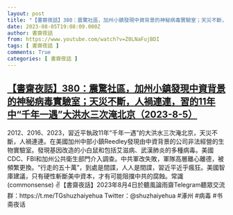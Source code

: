```yaml
---
layout: post
title: "【書齋夜話】380：震驚社區，加州小鎮發現中資背景的神秘病毒實驗室；天災不斷，人禍連連，習的11年中“千年一遇”大洪水三次淹北京（2023-8-5）"
date: 2023-08-05T19:08:09.000Z
author: 書齋夜話
from: https://www.youtube.com/watch?v=Z0LNaFujBDI
tags: [ 書齋夜話 ]
comments: True
categories: [ 書齋夜話 ]
---
```

<!--1691262489000-->
[【書齋夜話】380：震驚社區，加州小鎮發現中資背景的神秘病毒實驗室；天災不斷，人禍連連，習的11年中“千年一遇”大洪水三次淹北京（2023-8-5）](https://www.youtube.com/watch?v=Z0LNaFujBDI)
------

<div>
2012、2016、2023，習近平執政11年“千年一遇”的大洪水三次淹北京，天災不斷，人禍連連。在美國加州中部小鎮Reedley發現由中資背景的公司非法經營的生物實驗室。發現基因改造的小白鼠和包括艾滋病、武漢肺炎的多種病毒。美國CDC、FBI和加州公共衛生部門介入調查。中共軍改失敗，軍隊高層離心離德，被頻繁更換。“行走的五十萬”，到處是間諜，人人是間諜，習近平近乎瘋狂。美國智庫建議，只有硬性斬斷美中資本，才有可能阻擋中共的腐蝕。常識(commonsense) ✌【書齋夜話】2023年8月4日於聽風論雨齋Telegram聽眾交流群：https://t.me/TGshuzhaiyehua Twitter：@shuzhaiyehua #涿州 #病毒 #书斋夜话
</div>

